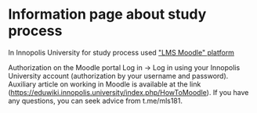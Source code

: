 






Information page about study process
====================================






In Innopolis University for study process used ["LMS Moodle" platform](https://moodle.innopolis.university/login/index.php)


Authorization on the Moodle portal
Log in -> Log in using your Innopolis University account (authorization by your username and password). Auxiliary article on working in Moodle is available at the link (<https://eduwiki.innopolis.university/index.php/HowToMoodle>).
If you have any questions, you can seek advice from t.me/mls181.











